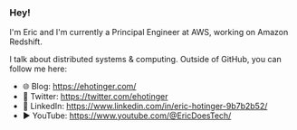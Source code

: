 ### Hey!

I'm Eric and I'm currently a Principal Engineer at AWS, working on Amazon Redshift.

I talk about distributed systems & computing. Outside of GitHub, you can follow me here:

- 🌐 Blog: https://ehotinger.com/
- 🐤 Twitter: https://twitter.com/ehotinger
- 💼 LinkedIn: https://www.linkedin.com/in/eric-hotinger-9b7b2b52/
- ▶️ YouTube: https://www.youtube.com/@EricDoesTech/
